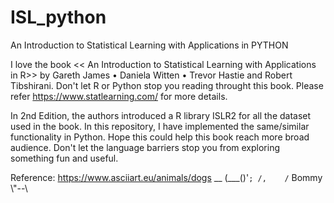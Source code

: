 # ISL_python
An Introduction to Statistical Learning with Applications in PYTHON

I love the book << An Introduction to Statistical Learning with Applications in R>> by Gareth James • Daniela Witten • Trevor Hastie and Robert Tibshirani. Don't let R or Python stop you reading throught this book.  Please refer https://www.statlearning.com/ for more details.

In 2nd Edition, the authors introduced a R library ISLR2 for all the dataset used in the book. In this repository, I have implemented the same/similar functionality in Python. Hope this could help this book reach more broad audience. Don't let the language barriers stop you from exploring something fun and useful.


Reference: https://www.asciiart.eu/animals/dogs
             __
        (___()'`;
        /,    /`
Bommy   \\"--\\
